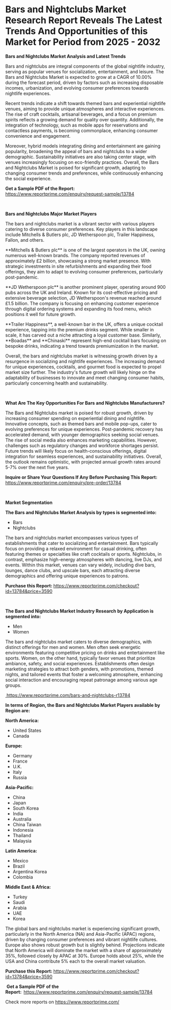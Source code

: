 <p><h1>Bars and Nightclubs Market Research Report Reveals The Latest Trends And Opportunities of this Market for Period from 2025 - 2032</h1></p><p><strong>Bars and Nightclubs Market Analysis and Latest Trends</strong></p>
<p><p>Bars and nightclubs are integral components of the global nightlife industry, serving as popular venues for socialization, entertainment, and leisure. The Bars and Nightclubs Market is expected to grow at a CAGR of 10.00% during the forecast period, driven by factors such as increasing disposable incomes, urbanization, and evolving consumer preferences towards nightlife experiences. </p><p>Recent trends indicate a shift towards themed bars and experiential nightlife venues, aiming to provide unique atmospheres and interactive experiences. The rise of craft cocktails, artisanal beverages, and a focus on premium spirits reflects a growing demand for quality over quantity. Additionally, the integration of technology, such as mobile apps for reservations and contactless payments, is becoming commonplace, enhancing consumer convenience and engagement. </p><p>Moreover, hybrid models integrating dining and entertainment are gaining popularity, broadening the appeal of bars and nightclubs to a wider demographic. Sustainability initiatives are also taking center stage, with venues increasingly focusing on eco-friendly practices. Overall, the Bars and Nightclubs Market is poised for significant growth, adapting to changing consumer trends and preferences, while continuously enhancing the social experience.</p></p>
<p><strong>Get a Sample PDF of the Report:&nbsp;</strong> <a href="https://www.reportprime.com/enquiry/request-sample/13784?utm_campaign=3254&utm_medium=2&utm_source=Github&utm_content=ia&utm_term=20032025&utm_id=bars-and-nightclubs">https://www.reportprime.com/enquiry/request-sample/13784</a></p>
<p>&nbsp;</p>
<p><strong>Bars and Nightclubs Major Market Players</strong></p>
<p><p>The bars and nightclubs market is a vibrant sector with various players catering to diverse consumer preferences. Key players in this landscape include Mitchells & Butlers plc, JD Wetherspoon plc, Trailer Happiness, Fallon, and others.</p><p>**Mitchells & Butlers plc** is one of the largest operators in the UK, owning numerous well-known brands. The company reported revenues of approximately £2 billion, showcasing a strong market presence. With strategic investments in site refurbishments and expanding their food offerings, they aim to adapt to evolving consumer preferences, particularly post-pandemic.</p><p>**JD Wetherspoon plc** is another prominent player, operating around 900 pubs across the UK and Ireland. Known for its cost-effective pricing and extensive beverage selection, JD Wetherspoon's revenue reached around £1.5 billion. The company is focusing on enhancing customer experience through digital ordering systems and expanding its food menu, which positions it well for future growth.</p><p>**Trailer Happiness**, a well-known bar in the UK, offers a unique cocktail experience, tapping into the premium drinks segment. While smaller in scale, it has carved out a niche attracting a loyal customer base. Similarly, **Boadas** and **Chinaski** represent high-end cocktail bars focusing on bespoke drinks, indicating a trend towards premiumization in the market.</p><p>Overall, the bars and nightclubs market is witnessing growth driven by a resurgence in socializing and nightlife experiences. The increasing demand for unique experiences, cocktails, and gourmet food is expected to propel market size further. The industry's future growth will likely hinge on the adaptability of businesses to innovate and meet changing consumer habits, particularly concerning health and sustainability.</p></p>
<p>&nbsp;</p>
<p><strong>What Are The Key Opportunities For Bars and Nightclubs Manufacturers?</strong></p>
<p><p>The Bars and Nightclubs market is poised for robust growth, driven by increasing consumer spending on experiential dining and nightlife. Innovative concepts, such as themed bars and mobile pop-ups, cater to evolving preferences for unique experiences. Post-pandemic recovery has accelerated demand, with younger demographics seeking social venues. The rise of social media also enhances marketing capabilities. However, challenges such as regulatory changes and workforce shortages persist. Future trends will likely focus on health-conscious offerings, digital integration for seamless experiences, and sustainability initiatives. Overall, the outlook remains optimistic, with projected annual growth rates around 5-7% over the next five years.</p></p>
<p><strong>Inquire or Share Your Questions If Any Before Purchasing This Report:</strong> <a href="https://www.reportprime.com/enquiry/pre-order/13784?utm_campaign=3254&utm_medium=2&utm_source=Github&utm_content=ia&utm_term=20032025&utm_id=bars-and-nightclubs">https://www.reportprime.com/enquiry/pre-order/13784</a></p>
<p>&nbsp;</p>
<p><strong>Market Segmentation</strong></p>
<p><strong>The Bars and Nightclubs Market Analysis by types is segmented into:</strong></p>
<p><ul><li>Bars</li><li>Nightclubs</li></ul></p>
<p><p>The bars and nightclubs market encompasses various types of establishments that cater to socializing and entertainment. Bars typically focus on providing a relaxed environment for casual drinking, often featuring themes or specialties like craft cocktails or sports. Nightclubs, in contrast, emphasize high-energy atmospheres with dancing, live DJs, and events. Within this market, venues can vary widely, including dive bars, lounges, dance clubs, and upscale bars, each attracting diverse demographics and offering unique experiences to patrons.</p></p>
<p><strong>Purchase this Report:&nbsp;</strong><a href="https://www.reportprime.com/checkout?id=13784&price=3590&utm_campaign=3254&utm_medium=2&utm_source=Github&utm_content=ia&utm_term=20032025&utm_id=bars-and-nightclubs">https://www.reportprime.com/checkout?id=13784&price=3590</a></p>
<p>&nbsp;</p>
<p><strong>The Bars and Nightclubs Market Industry Research by Application is segmented into:</strong></p>
<p><ul><li>Men</li><li>Women</li></ul></p>
<p><p>The bars and nightclubs market caters to diverse demographics, with distinct offerings for men and women. Men often seek energetic environments featuring competitive pricing on drinks and entertainment like sports. Women, on the other hand, typically favor venues that prioritize ambiance, safety, and social experiences. Establishments often design marketing strategies to attract both genders, with promotions, themed nights, and tailored events that foster a welcoming atmosphere, enhancing social interaction and encouraging repeat patronage among various age groups.</p></p>
<p><a href="https://www.reportprime.com/bars-and-nightclubs-r13784?utm_campaign=3254&utm_medium=2&utm_source=Github&utm_content=ia&utm_term=20032025&utm_id=bars-and-nightclubs">&nbsp;https://www.reportprime.com/bars-and-nightclubs-r13784</a></p>
<p><strong>In terms of Region, the Bars and Nightclubs Market Players available by Region are:</strong></p>
<p>
    <p> <strong> North America: </strong>
        <ul>
            <li>United States</li>
            <li>Canada</li>
        </ul>
        </p> 
    <p> <strong> Europe: </strong>
        <ul>
            <li>Germany</li>
            <li>France</li>
            <li>U.K.</li>
            <li>Italy</li>
            <li>Russia</li>
        </ul>
        </p> 
    <p> <strong> Asia-Pacific: </strong>
        <ul>
            <li>China</li>
            <li>Japan</li>
            <li>South Korea</li>
            <li>India</li>
            <li>Australia</li>
            <li>China Taiwan</li>
            <li>Indonesia</li>
            <li>Thailand</li>
            <li>Malaysia</li>
        </ul>
        </p> 
    <p> <strong> Latin America: </strong>
        <ul>
            <li>Mexico</li>
            <li>Brazil</li>
            <li>Argentina Korea</li>
            <li>Colombia</li>
        </ul>
        </p> 
    <p> <strong> Middle East & Africa: </strong>
        <ul>
            <li>Turkey</li>
            <li>Saudi</li>
            <li>Arabia</li>
            <li>UAE</li>
            <li>Korea</li>
        </ul>
    </p>
    </p>
<p><p>The global bars and nightclubs market is experiencing significant growth, particularly in the North America (NA) and Asia-Pacific (APAC) regions, driven by changing consumer preferences and vibrant nightlife cultures. Europe also shows robust growth but is slightly behind. Projections indicate that North America will dominate the market with a share of approximately 35%, followed closely by APAC at 30%. Europe holds about 25%, while the USA and China contribute 5% each to the overall market valuation.</p></p>
<p><strong>Purchase this Report: </strong><a href="https://www.reportprime.com/checkout?id=13784&price=3590&utm_campaign=3254&utm_medium=2&utm_source=Github&utm_content=ia&utm_term=20032025&utm_id=bars-and-nightclubs">https://www.reportprime.com/checkout?id=13784&price=3590</a></p>
<p>&nbsp;<strong>Get a Sample PDF of the Report:&nbsp;&nbsp;</strong><a href="https://www.reportprime.com/enquiry/request-sample/13784?utm_campaign=3254&utm_medium=2&utm_source=Github&utm_content=ia&utm_term=20032025&utm_id=bars-and-nightclubs">https://www.reportprime.com/enquiry/request-sample/13784</a></p>
<p><strong></strong></p>
<p>Check more reports on <a href="https://www.reportprime.com/?utm_campaign=3254&utm_medium=2&utm_source=Github&utm_content=ia&utm_term=20032025&utm_id=bars-and-nightclubs">https://www.reportprime.com/</a></p>